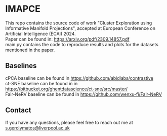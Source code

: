 # IMAPCE
This repo contains the source code of work "Cluster Exploration using Informative Manifold Projections", accepted at European Conference on Artificial Intelligence (ECAI) 2024. <br>
Paper can be found in: https://arxiv.org/pdf/2309.14857.pdf <br>
main.py contains the code to reproduce results and plots for the datasets mentioned in the paper. <br>

## Baselines
cPCA baseline can be found in https://github.com/abidlabs/contrastive <br>
ct-SNE baseline can be found in in https://bitbucket.org/ghentdatascience/ct-sne/src/master/ <br>
Fair-NeRV baseline can be found in https://github.com/wenxu-fi/Fair-NeRV
## Contact
If you have any questions, please feel free to reach out me at s.gerolymatos@liverpool.ac.uk
